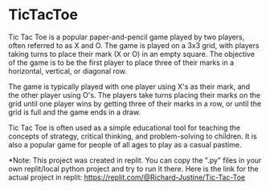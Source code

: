 # TicTacToe
Tic Tac Toe is a popular paper-and-pencil game played by two players, often referred to as X and O. The game is played on a 3x3 grid, with players taking turns to place their mark (X or O) in an empty square. The objective of the game is to be the first player to place three of their marks in a horizontal, vertical, or diagonal row.

The game is typically played with one player using X's as their mark, and the other player using O's. The players take turns placing their marks on the grid until one player wins by getting three of their marks in a row, or until the grid is full and the game ends in a draw.

Tic Tac Toe is often used as a simple educational tool for teaching the concepts of strategy, critical thinking, and problem-solving to children. It is also a popular game for people of all ages to play as a casual pastime.

*Note: This project was created in replit. You can copy the ".py" files in your own replit/local python project and try to run it there. Here is the link for the actual project in replit: https://replit.com/@Richard-Justine/Tic-Tac-Toe
